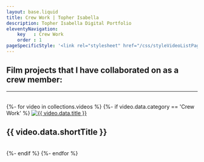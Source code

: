 ```yaml
---
layout: base.liquid
title: Crew Work | Topher Isabella
description: Topher Isabella Digital Portfolio
eleventyNavigation:
    key   : Crew Work
    order : 1
pageSpecificStyle: '<link rel="stylesheet" href="/css/styleVideoListPages.css" type="text/css">'
---
```

<section class="projects">
        <h1>Film projects that I have collaborated on as a crew member:</h1><hr/><br/>
{%- for video in collections.videos %}
{%- if video.data.category == 'Crew Work' %}
        <video-link>
          <a href="{{ video.url }}"><img src="/media/video/{{ video.data.thumbnail }}" alt="{{ video.data.title }}"></a><h2>{{ video.data.shortTitle }}</h2><br />
        </video-link>
{%- endif %}
{%- endfor %}
      </section>